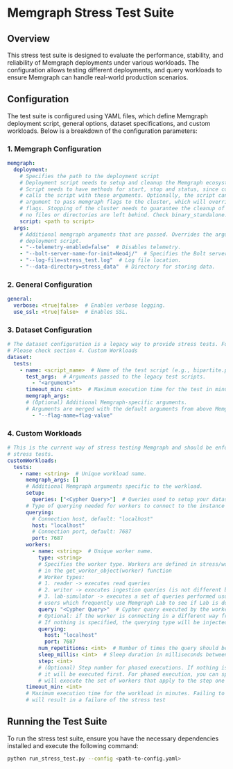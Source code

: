 # Memgraph Stress Test Suite

## Overview
This stress test suite is designed to evaluate the performance, stability, and reliability of Memgraph deployments under various workloads. The configuration allows testing different deployments, and query workloads to ensure Memgraph can handle real-world production scenarios.

## Configuration
The test suite is configured using YAML files, which define Memgraph deployment script, general options, dataset specifications, and custom workloads. Below is a breakdown of the configuration parameters:

### 1. Memgraph Configuration
```yaml
memgraph:
  deployment:
    # Specifies the path to the deployment script
    # Deployment script needs to setup and cleanup the Memgraph ecosystem it is run on.
    # Script needs to have methods for start, stop and status, since continuous integration
    # calls the script with these arguments. Optionally, the script can have an additional 
    # argument to pass memgraph flags to the cluster, which will override the existing cluster
    # flags. Stopping of the cluster needs to guarantee the cleanup of the resources so that 
    # no files or directories are left behind. Check binary_standalone.sh for more info.
    script: <path to script>
  args:
    # Additional memgraph arguments that are passed. Overrides the arguments from the 
    # deployment script.
    - "--telemetry-enabled=false"  # Disables telemetry.
    - "--bolt-server-name-for-init=Neo4j/"  # Specifies the Bolt server name.
    - "--log-file=stress_test.log"  # Log file location.
    - "--data-directory=stress_data"  # Directory for storing data.
```

### 2. General Configuration
```yaml
general:
  verbose: <true|false>  # Enables verbose logging.
  use_ssl: <true|false>  # Enables SSL.
```

### 3. Dataset Configuration
```yaml
# The dataset configuration is a legacy way to provide stress tests. For adding your own stress test
# Please check section 4. Custom Workloads
dataset:
  tests:
    - name: <script_name>  # Name of the test script (e.g., bipartite.py, detach_delete.py).
      test_args:  # Arguments passed to the legacy test scripts.
        - "<argument>"
      timeout_min: <int>  # Maximum execution time for the test in minutes.
      memgraph_args:
      # (Optional) Additional Memgraph-specific arguments.
      # Arguments are merged with the default arguments from above Memgraph configuration
        - "--flag-name=flag-value"
```

### 4. Custom Workloads
```yaml
# This is the current way of stress testing Memgraph and should be enforced for all adding additional
# stress tests.
customWorkloads:
  tests:
    - name: <string>  # Unique workload name.
      memgraph_args: []
      # Additional Memgraph arguments specific to the workload.
      setup:
        queries: ["<Cypher Query>"]  # Queries used to setup your dataset or workload.
      # Type of querying needed for workers to connect to the instance
      querying:
        # Connection host, default: "localhost"
        host: "localhost"
        # Connection port, default: 7687
        port: 7687
      workers:
        - name: <string>  # Unique worker name.
          type: <string>
          # Specifies the worker type. Workers are defined in stress/workers.py and are matched against this string
          # in the get_worker_object(worker) function
          # Worker types:
          # 1. reader -> executes read queries
          # 2. writer -> executes ingestion queries (is not different by nature from a reader, but used as a semantic distinction)
          # 3. lab-simulator -> executes a set of queries performed usually by Memgraph Lab to monitor the instance. Used for
          # users which frequently use Memgraph Lab to see if Lab is doing any instability in the database workload
          query: "<Cypher Query>"  # Cypher query executed by the worker.
          # Optional: if the worker is connecting in a different way from the custom workload querying.
          # If nothing is specified, the querying type will be injected from the workload.
          querying:
            host: "localhost"
            port: 7687
          num_repetitions: <int>  # Number of times the query should be executed.
          sleep_millis: <int>  # Sleep duration in milliseconds between executions.
          step: <int>
          # (Optional) Step number for phased executions. If nothing is specified, worker will have step of value (1), which means
          # it will be executed first. For phased execution, you can specify different non-negative integer numbers. Each step
          # will execute the set of workers that apply to the step one after other.
      timeout_min: <int>
      # Maximum execution time for the workload in minutes. Failing to execute the workload in this amount of minutes
      # will result in a failure of the stress test
```

## Running the Test Suite
To run the stress test suite, ensure you have the necessary dependencies installed and execute the following command:
```sh
python run_stress_test.py --config <path-to-config.yaml>
```
